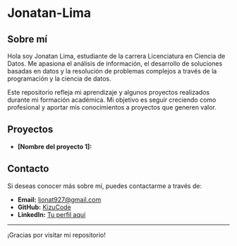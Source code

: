 # Jonatan-Lima

## Sobre mí
Hola soy Jonatan Lima, estudiante de la carrera Licenciatura en Ciencia de Datos. Me apasiona el análisis de información, el desarrollo de soluciones basadas en datos y la resolución de problemas complejos a través de la programación y la ciencia de datos.

Este repositorio refleja mi aprendizaje y algunos proyectos realizados durante mi formación académica. Mi objetivo es seguir creciendo como profesional y aportar mis conocimientos a proyectos que generen valor.

## Proyectos
- **[Nombre del proyecto 1]:**

## Contacto
Si deseas conocer más sobre mí, puedes contactarme a través de:
- **Email:** ljonat927@gmail.com
- **GitHub:** [KizuCode](https://github.com/KizuCode)
- **LinkedIn:** [Tu perfil aquí](https://linkedin.com/in/tuperfil)

---
¡Gracias por visitar mi repositorio!
